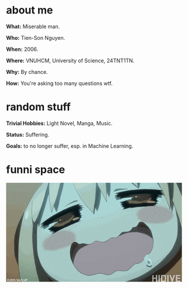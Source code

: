 # about me
**What:** Miserable man.

**Who:** Tien-Son Nguyen.

**When:** 2006.

**Where:** VNUHCM, University of Science, 24TNT1TN.

**Why:** By chance.

**How:** You're asking too many questions wtf.

# random stuff

**Trivial Hobbies:** Light Novel, Manga, Music.

**Status:** Suffering.

**Goals:** to no longer suffer, esp. in Machine Learning.

# funni space

![til](funni.gif)
